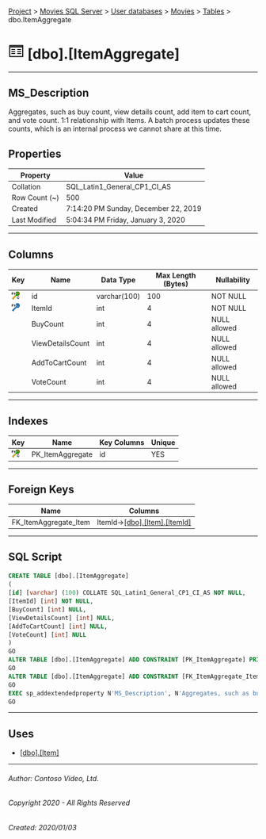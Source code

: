 #### 

[Project](../../../../index.md) > [Movies SQL Server](../../../index.md) > [User databases](../../index.md) > [Movies](../index.md) > [Tables](Tables.md) > dbo.ItemAggregate

# ![Tables](../../../../Images/Table32.png) [dbo].[ItemAggregate]

---

## <a name="#description"></a>MS_Description

Aggregates, such as buy count, view details count, add item to cart count, and vote count. 1:1 relationship with Items. A batch process updates these counts, which is an internal process we cannot share at this time.

## <a name="#properties"></a>Properties

| Property | Value |
|---|---|
| Collation | SQL_Latin1_General_CP1_CI_AS |
| Row Count (~) | 500 |
| Created | 7:14:20 PM Sunday, December 22, 2019 |
| Last Modified | 5:04:34 PM Friday, January 3, 2020 |


---

## <a name="#columns"></a>Columns

| Key | Name | Data Type | Max Length (Bytes) | Nullability |
|---|---|---|---|---|
| [![Cluster Primary Key PK_ItemAggregate: id](../../../../Images/pkcluster.png)](#indexes) | id | varchar(100) | 100 | NOT NULL |
| [![Foreign Keys FK_ItemAggregate_Item: [dbo].[Item].ItemId](../../../../Images/fk.png)](#foreignkeys) | ItemId | int | 4 | NOT NULL |
|  | BuyCount | int | 4 | NULL allowed |
|  | ViewDetailsCount | int | 4 | NULL allowed |
|  | AddToCartCount | int | 4 | NULL allowed |
|  | VoteCount | int | 4 | NULL allowed |


---

## <a name="#indexes"></a>Indexes

| Key | Name | Key Columns | Unique |
|---|---|---|---|
| [![Cluster Primary Key PK_ItemAggregate: id](../../../../Images/pkcluster.png)](#indexes) | PK_ItemAggregate | id | YES |


---

## <a name="#foreignkeys"></a>Foreign Keys

| Name | Columns |
|---|---|
| FK_ItemAggregate_Item | ItemId->[[dbo].[Item].[ItemId]](Item.md) |


---

## <a name="#sqlscript"></a>SQL Script

```sql
CREATE TABLE [dbo].[ItemAggregate]
(
[id] [varchar] (100) COLLATE SQL_Latin1_General_CP1_CI_AS NOT NULL,
[ItemId] [int] NOT NULL,
[BuyCount] [int] NULL,
[ViewDetailsCount] [int] NULL,
[AddToCartCount] [int] NULL,
[VoteCount] [int] NULL
)
GO
ALTER TABLE [dbo].[ItemAggregate] ADD CONSTRAINT [PK_ItemAggregate] PRIMARY KEY CLUSTERED  ([id])
GO
ALTER TABLE [dbo].[ItemAggregate] ADD CONSTRAINT [FK_ItemAggregate_Item] FOREIGN KEY ([ItemId]) REFERENCES [dbo].[Item] ([ItemId])
GO
EXEC sp_addextendedproperty N'MS_Description', N'Aggregates, such as buy count, view details count, add item to cart count, and vote count. 1:1 relationship with Items. A batch process updates these counts, which is an internal process we cannot share at this time.', 'SCHEMA', N'dbo', 'TABLE', N'ItemAggregate', NULL, NULL
GO

```


---

## <a name="#uses"></a>Uses

* [[dbo].[Item]](Item.md)


---

###### Author:  Contoso Video, Ltd.

###### Copyright 2020 - All Rights Reserved

###### Created: 2020/01/03

